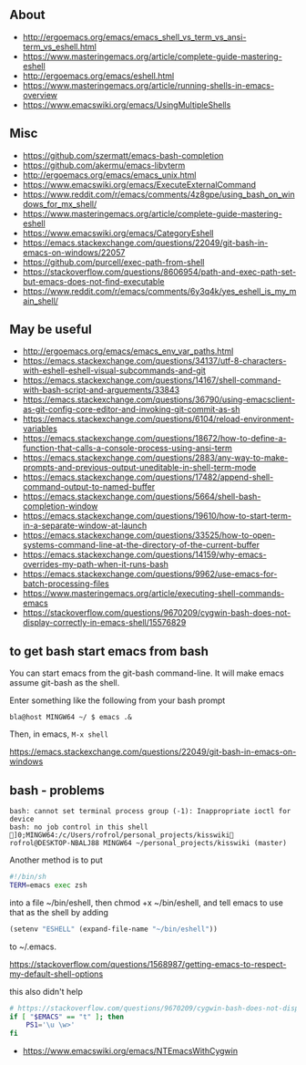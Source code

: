 ## About

- http://ergoemacs.org/emacs/emacs_shell_vs_term_vs_ansi-term_vs_eshell.html
- https://www.masteringemacs.org/article/complete-guide-mastering-eshell
- http://ergoemacs.org/emacs/eshell.html
- https://www.masteringemacs.org/article/running-shells-in-emacs-overview
- https://www.emacswiki.org/emacs/UsingMultipleShells

## Misc

- https://github.com/szermatt/emacs-bash-completion
- https://github.com/akermu/emacs-libvterm
- http://ergoemacs.org/emacs/emacs_unix.html
- https://www.emacswiki.org/emacs/ExecuteExternalCommand
- https://www.reddit.com/r/emacs/comments/4z8gpe/using_bash_on_windows_for_mx_shell/
- https://www.masteringemacs.org/article/complete-guide-mastering-eshell
- https://www.emacswiki.org/emacs/CategoryEshell
- https://emacs.stackexchange.com/questions/22049/git-bash-in-emacs-on-windows/22057
- https://github.com/purcell/exec-path-from-shell
- https://stackoverflow.com/questions/8606954/path-and-exec-path-set-but-emacs-does-not-find-executable
- https://www.reddit.com/r/emacs/comments/6y3q4k/yes_eshell_is_my_main_shell/

## May be useful

- http://ergoemacs.org/emacs/emacs_env_var_paths.html
- https://emacs.stackexchange.com/questions/34137/utf-8-characters-with-eshell-eshell-visual-subcommands-and-git
- https://emacs.stackexchange.com/questions/14167/shell-command-with-bash-script-and-arguements/33843
- https://emacs.stackexchange.com/questions/36790/using-emacsclient-as-git-config-core-editor-and-invoking-git-commit-as-sh
- https://emacs.stackexchange.com/questions/6104/reload-environment-variables
- https://emacs.stackexchange.com/questions/18672/how-to-define-a-function-that-calls-a-console-process-using-ansi-term
- https://emacs.stackexchange.com/questions/2883/any-way-to-make-prompts-and-previous-output-uneditable-in-shell-term-mode
- https://emacs.stackexchange.com/questions/17482/append-shell-command-output-to-named-buffer
- https://emacs.stackexchange.com/questions/5664/shell-bash-completion-window
- https://emacs.stackexchange.com/questions/19610/how-to-start-term-in-a-separate-window-at-launch
- https://emacs.stackexchange.com/questions/33525/how-to-open-systems-command-line-at-the-directory-of-the-current-buffer
- https://emacs.stackexchange.com/questions/14159/why-emacs-overrides-my-path-when-it-runs-bash
- https://emacs.stackexchange.com/questions/9962/use-emacs-for-batch-processing-files
- https://www.masteringemacs.org/article/executing-shell-commands-emacs
- https://stackoverflow.com/questions/9670209/cygwin-bash-does-not-display-correctly-in-emacs-shell/15576829

## to get bash start emacs from bash

You can start emacs from the git-bash command-line. It will make emacs assume git-bash as the shell.

Enter something like the following from your bash prompt

`bla@host MINGW64 ~/ $ emacs .&`

Then, in emacs, `M-x shell`

https://emacs.stackexchange.com/questions/22049/git-bash-in-emacs-on-windows

## bash - problems

```
bash: cannot set terminal process group (-1): Inappropriate ioctl for device
bash: no job control in this shell
]0;MINGW64:/c/Users/rofrol/personal_projects/kisswiki
rofrol@DESKTOP-NBALJ88 MINGW64 ~/personal_projects/kisswiki (master)
```

Another method is to put

```bash
#!/bin/sh 
TERM=emacs exec zsh
```

into a file ~/bin/eshell, then chmod +x ~/bin/eshell, and tell emacs to use that as the shell by adding

```lisp
(setenv "ESHELL" (expand-file-name "~/bin/eshell"))
```

to ~/.emacs.

https://stackoverflow.com/questions/1568987/getting-emacs-to-respect-my-default-shell-options

this also didn't help

```bash
# https://stackoverflow.com/questions/9670209/cygwin-bash-does-not-display-correctly-in-emacs-shell
if [ "$EMACS" == "t" ]; then
    PS1='\u \w>'
fi
```

- https://www.emacswiki.org/emacs/NTEmacsWithCygwin